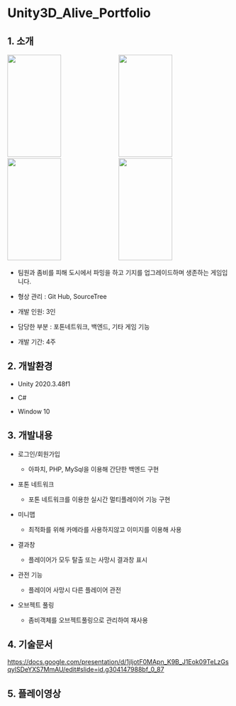 # Unity3D_Alive_Portfolio
## 1. 소개
<img src="https://github.com/user-attachments/assets/23cd14d5-ed33-4195-870e-3dd0085c9625" width="49%" height="230"/>
<img src="https://github.com/user-attachments/assets/268bdce1-1c52-4591-ac0f-c1c9596ec498" width="49%" height="230"/>
<img src="https://github.com/user-attachments/assets/e9419289-63a6-46db-9ccc-f0555b8467dd" width="49%" height="230"/>
<img src="" width="49%" height="230"/>



+ 팀원과 좀비를 피해 도시에서 파밍을 하고 기지를 업그레이드하며 생존하는 게임입니다.

+ 형상 관리 : Git Hub, SourceTree

+ 개발 인원: 3인

+ 담당한 부분 : 포톤네트워크, 백엔드, 기타 게임 기능

+ 개발 기간: 4주

## 2. 개발환경
+ Unity 2020.3.48f1
  
+ C#
  
+ Window 10
## 3. 개발내용
+ 로그인/회원가입
  + 아파치, PHP, MySql을 이용해 간단한 백엔드 구현
    
+ 포톤 네트워크
  + 포톤 네트워크를 이용한 실시간 멀티플레이어 기능 구현
    
+ 미니맵
  + 최적화를 위해 카메라를 사용하지않고 이미지를 이용해 사용
    
+ 결과창
  + 플레이어가 모두 탈출 또는 사망시 결과창 표시
    
+ 관전 기능
  + 플레이어 사망시 다른 플레이어 관전
    
+ 오브젝트 풀링
  + 좀비객체를 오브젝트풀링으로 관리하여 재사용
    
## 4. 기술문서
<https://docs.google.com/presentation/d/1jljotF0MApn_K9B_J1Eok09TeLzGsqylSDeYXS7MmAU/edit#slide=id.g304147988bf_0_87>
## 5. 플레이영상
